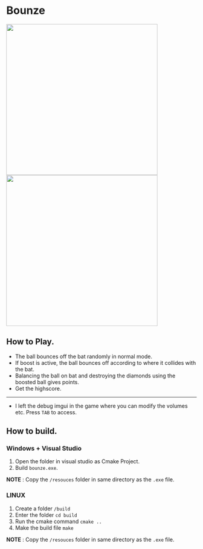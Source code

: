 # Bounze

<img src="https://github.com/user-attachments/assets/eb55a9fe-1d9b-457f-92fc-54fdb870a1f3" width=400 height=auto>
<img src="https://github.com/user-attachments/assets/ed1deb01-5fa0-4b7a-8dd0-b91d291be6ce" width=400 height=auto>

## How to Play. 
- The ball bounces off the bat randomly in normal mode.
- If boost is active, the ball bounces off according to where it collides with the bat.
- Balancing the ball on bat and destroying the diamonds using the boosted ball gives points.
- Get the highscore.
---------
- I left the debug imgui in the game where you can modify the volumes etc. Press `TAB` to access. 

## How to build. 
### Windows + Visual Studio
1. Open the folder in visual studio as Cmake Project.
2. Build `bounze.exe`.

**NOTE** : Copy the `/resouces` folder in same directory as the `.exe` file. 

### LINUX
1. Create a folder `/build`
2. Enter the folder `cd build`
3. Run the cmake command `cmake ..`
4. Make the build file `make`
   
**NOTE** : Copy the `/resouces` folder in same directory as the `.exe` file. 
